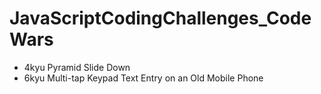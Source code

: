 # JavaScriptCodingChallenges_CodeWars


* 4kyu Pyramid Slide Down
* 6kyu Multi-tap Keypad Text Entry on an Old Mobile Phone